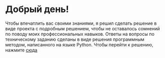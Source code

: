 # Добрый день!
Чтобы впечатлить вас своими знаниями, я решил сделать решение в виде проекта с подробным решением, чтобы не оставалось сомнений по поводу моих профессиональных навыков.
Ответы на вопросы по техническому заданию сделаны в виде решения программным методом, написанного на языке Python. Чтобы перейти к решению, нажмите [сюда](https://github.com/marviher77/technical_specification/blob/main/excel_test.ipynb)
